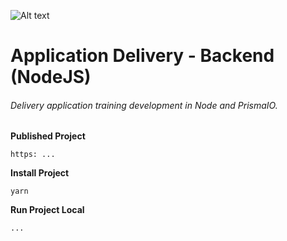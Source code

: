 ![Alt text](https://github.com/diegoMasin/maximumtech/blob/master/assets/img/logo-colorida.png)<br>

# Application Delivery - Backend (NodeJS)

###### Delivery application training development in Node and PrismaIO.

**Published Project**

```
https: ...
```

**Install Project**

```
yarn
```

**Run Project Local**

```
...
```
